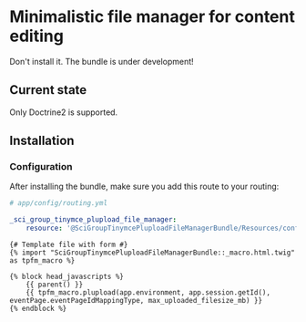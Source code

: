 Minimalistic file manager for content editing
=============================================

Don't install it. The bundle is under development!

## Current state
Only Doctrine2 is supported.

## Installation

### Configuration

After installing the bundle, make sure you add this route to your routing:

``` yaml
# app/config/routing.yml

_sci_group_tinymce_plupload_file_manager:
    resource: '@SciGroupTinymcePluploadFileManagerBundle/Resources/config/routing.xml'
```

``` twig
{# Template file with form #}
{% import "SciGroupTinymcePluploadFileManagerBundle::_macro.html.twig" as tpfm_macro %}

{% block head_javascripts %}
    {{ parent() }}
    {{ tpfm_macro.plupload(app.environment, app.session.getId(), eventPage.eventPageIdMappingType, max_uploaded_filesize_mb) }}
{% endblock %}
```